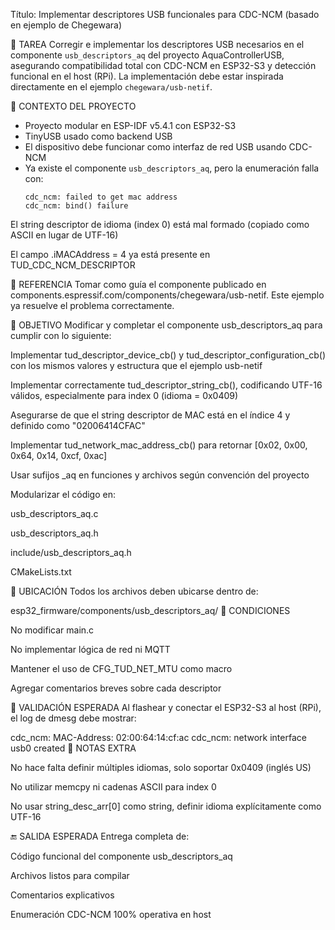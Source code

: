 Título: Implementar descriptores USB funcionales para CDC-NCM (basado en ejemplo de Chegewara)


🔧 TAREA
Corregir e implementar los descriptores USB necesarios en el componente `usb_descriptors_aq` del proyecto AquaControllerUSB, asegurando compatibilidad total con CDC-NCM en ESP32-S3 y detección funcional en el host (RPi). La implementación debe estar inspirada directamente en el ejemplo `chegewara/usb-netif`.

📂 CONTEXTO DEL PROYECTO
- Proyecto modular en ESP-IDF v5.4.1 con ESP32-S3
- TinyUSB usado como backend USB
- El dispositivo debe funcionar como interfaz de red USB usando CDC-NCM
- Ya existe el componente `usb_descriptors_aq`, pero la enumeración falla con:
  ```log
  cdc_ncm: failed to get mac address
  cdc_ncm: bind() failure
El string descriptor de idioma (index 0) está mal formado (copiado como ASCII en lugar de UTF-16)

El campo .iMACAddress = 4 ya está presente en TUD_CDC_NCM_DESCRIPTOR

📎 REFERENCIA
Tomar como guía el componente publicado en components.espressif.com/components/chegewara/usb-netif. Este ejemplo ya resuelve el problema correctamente.

🎯 OBJETIVO
Modificar y completar el componente usb_descriptors_aq para cumplir con lo siguiente:

Implementar tud_descriptor_device_cb() y tud_descriptor_configuration_cb() con los mismos valores y estructura que el ejemplo usb-netif

Implementar correctamente tud_descriptor_string_cb(), codificando UTF-16 válidos, especialmente para index 0 (idioma = 0x0409)

Asegurarse de que el string descriptor de MAC está en el índice 4 y definido como "02006414CFAC"

Implementar tud_network_mac_address_cb() para retornar [0x02, 0x00, 0x64, 0x14, 0xcf, 0xac]

Usar sufijos _aq en funciones y archivos según convención del proyecto

Modularizar el código en:

usb_descriptors_aq.c

usb_descriptors_aq.h

include/usb_descriptors_aq.h

CMakeLists.txt

📁 UBICACIÓN
Todos los archivos deben ubicarse dentro de:


esp32_firmware/components/usb_descriptors_aq/
🧩 CONDICIONES

No modificar main.c

No implementar lógica de red ni MQTT

Mantener el uso de CFG_TUD_NET_MTU como macro

Agregar comentarios breves sobre cada descriptor

🧪 VALIDACIÓN ESPERADA
Al flashear y conectar el ESP32-S3 al host (RPi), el log de dmesg debe mostrar:


cdc_ncm: MAC-Address: 02:00:64:14:cf:ac
cdc_ncm: network interface usb0 created
📎 NOTAS EXTRA

No hace falta definir múltiples idiomas, solo soportar 0x0409 (inglés US)

No utilizar memcpy ni cadenas ASCII para index 0

No usar string_desc_arr[0] como string, definir idioma explícitamente como UTF-16

🔚 SALIDA ESPERADA
Entrega completa de:

Código funcional del componente usb_descriptors_aq

Archivos listos para compilar

Comentarios explicativos

Enumeración CDC-NCM 100% operativa en host